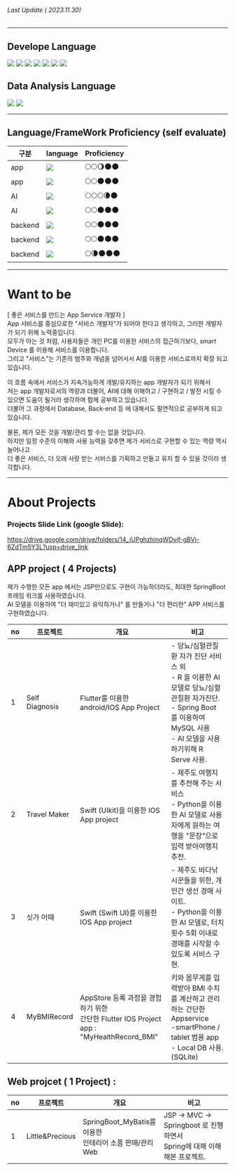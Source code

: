 ###### Last Update ( 2023.11.30)
---
## Develope Language

<img src="https://img.shields.io/badge/flutter-02569B?style=for-the-badge&logo=Flutter&logoColor=skyblue"> <img src="https://img.shields.io/badge/swift-F05138?style=for-the-badge&logo=Swift&logoColor=skyblue"> <img src="https://img.shields.io/badge/Java-ffffff?style=for-the-badge&logo=Java&logoColor=red"> <img src="https://img.shields.io/badge/python-306998?style=for-the-badge&logo=Python&logoColor=yellow"> <img src="https://img.shields.io/badge/Flask-ffffff?style=for-the-badge&logo=Flask&logoColor=black"> <img src="https://img.shields.io/badge/springboot-6DB33F?style=for-the-badge&logo=Springboot&logoColor=white"> <img src="https://img.shields.io/badge/spring-6DB33F?style=for-the-badge&logo=Spring&logoColor=white"> 

## Data Analysis Language
<img src="https://img.shields.io/badge/python-306998?style=for-the-badge&logo=Python&logoColor=yellow"> <img src="https://img.shields.io/badge/R-ffffff?style=for-the-badge&logo=R&logoColor=blue"> 

---
## Language/FrameWork Proficiency (self evaluate)

|구분|language|Proficiency|
|---|------|---|
|app|<img src="https://img.shields.io/badge/flutter-02569B?style=for-the-badge&logo=Flutter&logoColor=skyblue"> |🌕🌕🌖🌑🌑 |
|app|<img src="https://img.shields.io/badge/swift-F05138?style=for-the-badge&logo=Swift&logoColor=skyblue">|🌕🌕🌑🌑🌑  |
|AI|<img src="https://img.shields.io/badge/python-306998?style=for-the-badge&logo=Python&logoColor=yellow"> |🌕🌕🌕🌘🌑  |
|AI|<img src="https://img.shields.io/badge/R-ffffff?style=for-the-badge&logo=R&logoColor=blue"> | 🌕🌕🌑🌑🌑  |
|backend|<img src="https://img.shields.io/badge/Java-ffffff?style=for-the-badge&logo=Java&logoColor=red"> |🌕🌕🌑🌑🌑  |
|backend| <img src="https://img.shields.io/badge/springboot-6DB33F?style=for-the-badge&logo=Springboot&logoColor=white"> |🌕🌕🌑🌑🌑    |
|backend| <img src="https://img.shields.io/badge/Flask-ffffff?style=for-the-badge&logo=Flask&logoColor=black">|🌕🌘🌑🌑🌑  |


---
# Want to be
[ 좋은 서비스를 만드는 App Service 개발자 ]   
  App 서비스를 중심으로한 "서비스 개발자"가 되어야 한다고 생각하고, 그러한 개발자가 되기 위해 노력중입니다.      
모두가 아는 것 처럼, 사용자들은 개인 PC를 이용한 서비스의 접근하기보다, smart Device 를 이용해 서비스를 이용합니다.    
그리고 "서비스"는 기존의 범주와 개념을 넘어서서 AI를 이용한 서비스로까지 확장 되고 있습니다.   


이 흐름 속에서 서비스가 지속가능하게 개발/유지하는 app 개발자가 되기 위해서    
저는 app 개발자로서의 역량과 더불어, AI에 대해 이해하고 / 구현하고 / 발전 시킬 수 있으면 도움이 될거라 생각하며 함께 공부하고 있습니다.    
더불어 그 과정에서 Database, Back-end 등 에 대해서도 필연적으로 공부하게 되고 있습니다.    

물론, 제가 모든 것을 개발/관리 할 수는 없을 것입니다.      
하지만  일정 수준의 이해와 사용 능력을 갖추면 제가 서비스로 구현할 수 있는 역량 역시 늘어나고     
더 좋은 서비스, 더 오래 사랑 받는 서비스를 기획하고 만들고 유지 할 수 있을 것이라 생각합니다.    

---
# About Projects
### Projects Slide Link (google Slide): 
https://drive.google.com/drive/folders/14_jUPghzhinqWDvjf-gBVj-6ZdTm5Y3L?usp=drive_link

## APP project ( 4 Projects)    
제가 수행한 모든 app 에서는 JSP만으로도 구현이 가능하더라도, 최대한 SpringBoot 프레임 워크를 사용하였습니다.    
AI 모델을 이용하여 "더 재미있고 유익하거나" 를 만들거나 "더 편리한" APP 서비스를 구현하였습니다.    


|no|프로젝트|개요|비고|
|---|---|---|---|
|1|Self Diagnosis|Flutter를 이용한 android/IOS App Project|   - 당뇨/심혈관질환 자가 진단 서비스 외<br>- R 을 이용한 AI 모델로 당뇨/심혈관질환 자가진단.<br>- Spring Boot 를 이용하여 MySQL 사용<br>- AI 모델을 사용하기위해 R Serve 사용.|
|2|Travel Maker|Swift (UIkit)을 이용한 IOS App project|   - 제주도 여행지를 추천해 주는 서비스<br>- Python을 이용한 AI 모델로 사용자에게 원하는 여행을 "문장"으로 입력 받아여행지 추천.|
|3|싯가 어때 |Swift (Swift UI)를 이용한 IOS App project|  - 제주도 바다낚시꾼들을 위한, 개인간 생선 경매 사이트.<br>- Python을 이용한 AI 모델로, 터치 횟수 5회 이내로 경매를 시작할 수 있도록 서비스 구현.|
|4|MyBMIRecord |AppStore 등록 과정을 경험하기 위한<br> 간단한 Flutter IOS Project app : "MyHealthRecord_BMI"|   키와 몸무게를 입력받아 BMI 수치를 계산하고 관리하는 간단한 Appservice<br>-smartPhone / tablet 범용 app<br>- Local DB 사용. (SQLite)|


## Web projcet ( 1 Project) :
|no|프로젝트|개요|비고|
|---|---|---|---|
|1|Little&Precious|SpringBoot_MyBatis를 이용한<br>인테리어 소품 판매/관리 Web| JSP -> MVC -> Springboot 로 진행하면서 <br> Spring에 대해 이해해본 프로젝트.|








